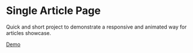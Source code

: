 # Single Article Page

Quick and short project to demonstrate a responsive and animated way for articles showcase.

[Demo](https://jeremydang.github.io/single-article-page/)  


